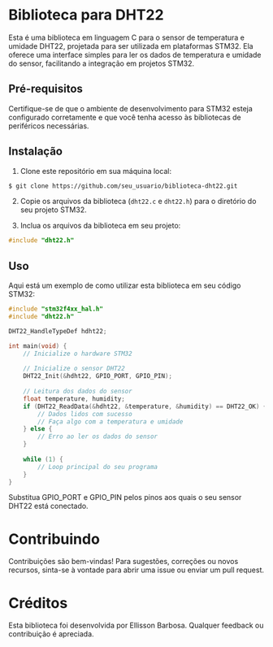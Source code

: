 # Biblioteca para DHT22

Esta é uma biblioteca em linguagem C para o sensor de temperatura e umidade DHT22, projetada para ser utilizada em plataformas STM32. Ela oferece uma interface simples para ler os dados de temperatura e umidade do sensor, facilitando a integração em projetos STM32.

## Pré-requisitos

Certifique-se de que o ambiente de desenvolvimento para STM32 esteja configurado corretamente e que você tenha acesso às bibliotecas de periféricos necessárias.

## Instalação

1. Clone este repositório em sua máquina local:

```bash
$ git clone https://github.com/seu_usuario/biblioteca-dht22.git
```
2. Copie os arquivos da biblioteca (`dht22.c` e `dht22.h`) para o diretório do seu projeto STM32.

3. Inclua os arquivos da biblioteca em seu projeto:

```c
#include "dht22.h"
```

## Uso
Aqui está um exemplo de como utilizar esta biblioteca em seu código STM32:
```c
#include "stm32f4xx_hal.h"
#include "dht22.h"

DHT22_HandleTypeDef hdht22;

int main(void) {
    // Inicialize o hardware STM32
    
    // Inicialize o sensor DHT22
    DHT22_Init(&hdht22, GPIO_PORT, GPIO_PIN);
    
    // Leitura dos dados do sensor
    float temperature, humidity;
    if (DHT22_ReadData(&hdht22, &temperature, &humidity) == DHT22_OK) {
        // Dados lidos com sucesso
        // Faça algo com a temperatura e umidade
    } else {
        // Erro ao ler os dados do sensor
    }
    
    while (1) {
        // Loop principal do seu programa
    }
}

```
Substitua GPIO_PORT e GPIO_PIN pelos pinos aos quais o seu sensor DHT22 está conectado.

# Contribuindo
Contribuições são bem-vindas! Para sugestões, correções ou novos recursos, sinta-se à vontade para abrir uma issue ou enviar um pull request.

# Créditos
Esta biblioteca foi desenvolvida por Ellisson Barbosa. Qualquer feedback ou contribuição é apreciada.
